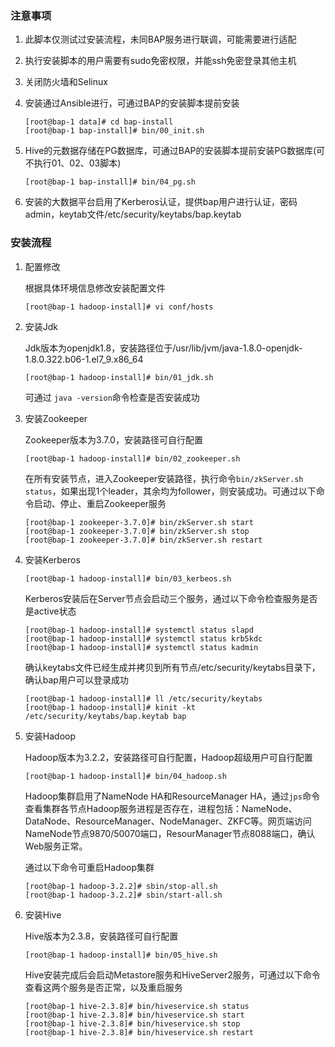 ### 注意事项

1. 此脚本仅测试过安装流程，未同BAP服务进行联调，可能需要进行适配

2. 执行安装脚本的用户需要有sudo免密权限，并能ssh免密登录其他主机

3. 关闭防火墙和Selinux

4. 安装通过Ansible进行，可通过BAP的安装脚本提前安装

   ```
   [root@bap-1 data]# cd bap-install
   [root@bap-1 bap-install]# bin/00_init.sh
   ```

5. Hive的元数据存储在PG数据库，可通过BAP的安装脚本提前安装PG数据库(可不执行01、02、03脚本)

   ```
   [root@bap-1 bap-install]# bin/04_pg.sh
   ```

6. 安装的大数据平台启用了Kerberos认证，提供bap用户进行认证，密码admin，keytab文件/etc/security/keytabs/bap.keytab



### 安装流程

1. 配置修改

   根据具体环境信息修改安装配置文件

   ```
   [root@bap-1 hadoop-install]# vi conf/hosts
   ```

   

2. 安装Jdk

   Jdk版本为openjdk1.8，安装路径位于/usr/lib/jvm/java-1.8.0-openjdk-1.8.0.322.b06-1.el7_9.x86_64

   ```
   [root@bap-1 hadoop-install]# bin/01_jdk.sh
   ```

   可通过 `java -version`命令检查是否安装成功

   

3. 安装Zookeeper

   Zookeeper版本为3.7.0，安装路径可自行配置

   ```
   [root@bap-1 hadoop-install]# bin/02_zookeeper.sh
   ```

   在所有安装节点，进入Zookeeper安装路径，执行命令`bin/zkServer.sh status`，如果出现1个leader，其余均为follower，则安装成功。可通过以下命令启动、停止、重启Zookeeper服务

   ```
   [root@bap-1 zookeeper-3.7.0]# bin/zkServer.sh start
   [root@bap-1 zookeeper-3.7.0]# bin/zkServer.sh stop
   [root@bap-1 zookeeper-3.7.0]# bin/zkServer.sh restart
   ```

   

4. 安装Kerberos

   ```
   [root@bap-1 hadoop-install]# bin/03_kerbeos.sh
   ```

   Kerberos安装后在Server节点会启动三个服务，通过以下命令检查服务是否是active状态

   ```
   [root@bap-1 hadoop-install]# systemctl status slapd
   [root@bap-1 hadoop-install]# systemctl status krb5kdc
   [root@bap-1 hadoop-install]# systemctl status kadmin
   ```

   确认keytabs文件已经生成并拷贝到所有节点/etc/security/keytabs目录下，确认bap用户可以登录成功

   ```
   [root@bap-1 hadoop-install]# ll /etc/security/keytabs
   [root@bap-1 hadoop-install]# kinit -kt /etc/security/keytabs/bap.keytab bap
   ```

   

5. 安装Hadoop

   Hadoop版本为3.2.2，安装路径可自行配置，Hadoop超级用户可自行配置

   ```
   [root@bap-1 hadoop-install]# bin/04_hadoop.sh
   ```

   Hadoop集群启用了NameNode HA和ResourceManager HA，通过`jps`命令查看集群各节点Hadoop服务进程是否存在，进程包括：NameNode、DataNode、ResourceManager、NodeManager、ZKFC等。网页端访问NameNode节点9870/50070端口，ResourManager节点8088端口，确认Web服务正常。

   通过以下命令可重启Hadoop集群

   ```
   [root@bap-1 hadoop-3.2.2]# sbin/stop-all.sh
   [root@bap-1 hadoop-3.2.2]# sbin/start-all.sh
   ```

   

6. 安装Hive

   Hive版本为2.3.8，安装路径可自行配置

   ```
   [root@bap-1 hadoop-install]# bin/05_hive.sh
   ```

   Hive安装完成后会启动Metastore服务和HiveServer2服务，可通过以下命令查看这两个服务是否正常，以及重启服务

   ```
   [root@bap-1 hive-2.3.8]# bin/hiveservice.sh status
   [root@bap-1 hive-2.3.8]# bin/hiveservice.sh start
   [root@bap-1 hive-2.3.8]# bin/hiveservice.sh stop
   [root@bap-1 hive-2.3.8]# bin/hiveservice.sh restart
   ```

   

   


